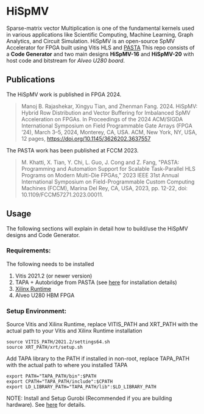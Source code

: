 # HiSpMV
Sparse-matrix vector Multiplication is one of the fundamental kernels used in various applications like Scientific Computing, Machine Learning, Graph Analytics, and Circuit Simulation. HiSpMV is an open-source SpMV Accelerator for FPGA built using Vitis HLS and [PASTA](https://github.com/SFU-HiAccel/pasta) This repo consists of a **Code Generator** and two main designs **HiSpMV-16** and **HiSpMV-20** with host code and bitstream for *Alveo U280 board*. 

## Publications
The HiSpMV work is published in FPGA 2024.
> Manoj B. Rajashekar, Xingyu Tian, and Zhenman Fang. 2024. HiSpMV: Hybrid Row Distribution and Vector Buffering for Imbalanced SpMV Acceleration on FPGAs. In Proceedings of the 2024 ACM/SIGDA International Symposium on Field Programmable Gate Arrays (FPGA ’24), March 3–5, 2024, Monterey, CA, USA. ACM, New York, NY, USA, 12 pages, https://doi.org/10.1145/3626202.3637557

The PASTA work has been published at FCCM 2023.
> M. Khatti, X. Tian, Y. Chi, L. Guo, J. Cong and Z. Fang, "PASTA: Programming and Automation Support for Scalable Task-Parallel HLS Programs on Modern Multi-Die FPGAs," 2023 IEEE 31st Annual International Symposium on Field-Programmable Custom Computing Machines (FCCM), Marina Del Rey, CA, USA, 2023, pp. 12-22, doi: 10.1109/FCCM57271.2023.00011.

## Usage
The following sections will explain in detail how to build/use the HiSpMV designs and Code Generator.
### Requirements:
The following needs to be installed 
1. Vitis 2021.2 (or newer version)
2. TAPA + Autobridge from PASTA (see [here](https://github.com/SFU-HiAccel/pasta/blob/main/tapa/README.md#installation-process) for installation details)
3. [Xilinx Runtime](https://github.com/Xilinx/XRT)
4.  Alveo U280 HBM FPGA
   
### Setup Environment:
Source Vitis and Xilinx Runtime, replace VITIS_PATH and XRT_PATH with the actual path to your Vitis and Xilinx Runtime installation
```
source VITIS_PATH/2021.2/settings64.sh
source XRT_PATH/xrt/setup.sh
```

Add TAPA library to the PATH if installed in non-root, replace TAPA_PATH with the actual path to where you installed TAPA
```
export PATH="TAPA_PATH/bin":$PATH
export CPATH="TAPA_PATH/include":$CPATH
export LD_LIBRARY_PATH="TAPA_PATH/lib":$LD_LIBRARY_PATH
```

NOTE: Install and Setup Gurobi (Recommended if you are building hardware). See [here](https://tapa.readthedocs.io/en/release/installation.html#install-gurobi-recommended) for details.


